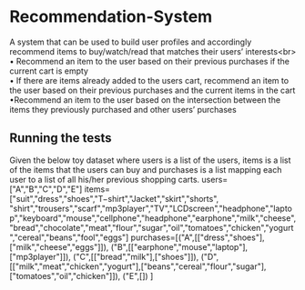 # Recommendation-System
A system that can be used to build user profiles and accordingly recommend items to buy/watch/read that matches their users’ interests<br\>
• Recommend an item to the user based on their previous purchases if the current cart is empty<br/>
• If there are items already added to the users cart, recommend an item to the user based on their previous purchases and the current items in the cart
•Recommend an item to the user based on the intersection between the items they previously purchased and other users’ purchases
## Running the tests
Given the below toy dataset where users is a list of the users, items is a list of the items that the users can buy and purchases is a list  mapping each user to a list of all his/her previous shopping carts.
users=["A","B","C","D","E"]
items=["suit","dress","shoes","T−shirt","Jacket","skirt","shorts",
"shirt","trousers","scarf","mp3player","TV","LCDscreen","headphone","laptop","keyboard","mouse","cellphone","headphone","earphone","milk","cheese","bread","chocolate","meat","flour","sugar","oil","tomatoes","chicken","yogurt","cereal","beans","fool","eggs"]
purchases=[("A",[["dress","shoes"],["milk","cheese","eggs"]]),
("B",[["earphone","mouse","laptop"],["mp3player"]]),
("C",[["bread","milk"],["shoes"]]),
("D",[["milk","meat","chicken","yogurt"],["beans","cereal","flour","sugar"],["tomatoes","oil","chicken"]]),
("E",[])
]
